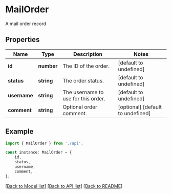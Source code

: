 # MailOrder

A mail order record

## Properties

Name | Type | Description | Notes
------------ | ------------- | ------------- | -------------
**id** | **number** | The ID of the order. | [default to undefined]
**status** | **string** | The order status. | [default to undefined]
**username** | **string** | The username to use for this order. | [default to undefined]
**comment** | **string** | Optional order comment. | [optional] [default to undefined]

## Example

```typescript
import { MailOrder } from './api';

const instance: MailOrder = {
    id,
    status,
    username,
    comment,
};
```

[[Back to Model list]](../README.md#documentation-for-models) [[Back to API list]](../README.md#documentation-for-api-endpoints) [[Back to README]](../README.md)
